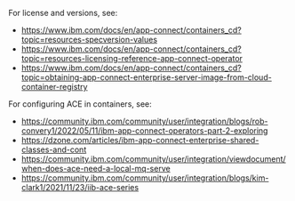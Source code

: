 For license and versions, see:

* https://www.ibm.com/docs/en/app-connect/containers_cd?topic=resources-specversion-values
* https://www.ibm.com/docs/en/app-connect/containers_cd?topic=resources-licensing-reference-app-connect-operator
* https://www.ibm.com/docs/en/app-connect/containers_cd?topic=obtaining-app-connect-enterprise-server-image-from-cloud-container-registry

For configuring ACE in containers, see:

* https://community.ibm.com/community/user/integration/blogs/rob-convery1/2022/05/11/ibm-app-connect-operators-part-2-exploring
* https://dzone.com/articles/ibm-app-connect-enterprise-shared-classes-and-cont
* https://community.ibm.com/community/user/integration/viewdocument/when-does-ace-need-a-local-mq-serve
* https://community.ibm.com/community/user/integration/blogs/kim-clark1/2021/11/23/iib-ace-series
